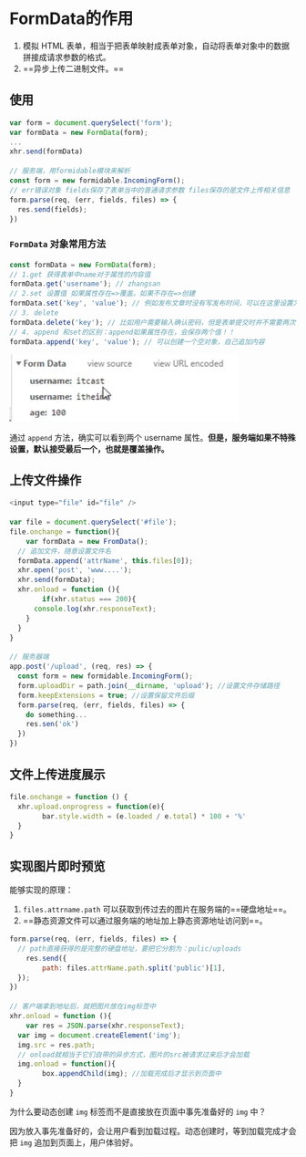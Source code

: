# FormData的作用

1. 模拟 HTML 表单，相当于把表单映射成表单对象，自动将表单对象中的数据拼接成请求参数的格式。
2. ==异步上传二进制文件。==

## 使用

```js
var form = document.querySelect('form');
var formData = new FormData(form);
...
xhr.send(formData)

// 服务端，用formidable模块来解析
const form = new formidable.IncomingForm();
// err错误对象 fields保存了表单当中的普通请求参数 files保存的是文件上传相关信息
form.parse(req, (err, fields, files) => {
  res.send(fields);
})
```



### `FormData` 对象常用方法

```js
const formData = new FormData(form);
// 1.get 获得表单中name对于属性的内容值
formData.get('username'); // zhangsan
// 2.set 设置值 如果属性存在=>覆盖。如果不存在=>创建
formData.set('key', 'value'); // 例如发布文章时没有写发布时间，可以在这里设置为当前时间
// 3. delete
formData.delete('key'); // 比如用户需要输入确认密码，但是表单提交时并不需要两次密码，可以把确认密码删掉。
// 4. append 和set的区别：append如果属性存在，会保存两个值！！
formData.append('key', 'value'); // 可以创建一个空对象，自己追加内容
```

![截屏2021-02-25 上午9.53.07](images/%E6%88%AA%E5%B1%8F2021-02-25%20%E4%B8%8A%E5%8D%889.53.07.png)

通过 `append` 方法，确实可以看到两个 username 属性。**但是，服务端如果不特殊设置，默认接受最后一个，也就是覆盖操作。**



## 上传文件操作

```js
<input type="file" id="file" />
  
var file = document.querySelect('#file');
file.onchange = function(){
	var formData = new FromData();
  // 追加文件，随意设置文件名
  formData.append('attrName', this.files[0]);
  xhr.open('post', 'www....');
  xhr.send(formData);
  xhr.onload = function (){
		if(xhr.status === 200){
      console.log(xhr.responseText);
    }
  }
}

// 服务器端
app.post('/upload', (req, res) => {
  const form = new formidable.IncomingForm();
  form.uploadDir = path.join(__dirname, 'upload'); //设置文件存储路径
  form.keepExtensions = true; //设置保留文件后缀
  form.parse(req, (err, fields, files) => {
    do something...
    res.sen('ok')
  })
})
```



## 文件上传进度展示

```js
file.onchange = function () {
  xhr.upload.onprogress = function(e){
		bar.style.width = (e.loaded / e.total) * 100 + '%'
  }
}
```





## 实现图片即时预览

能够实现的原理：

1. `files.attrname.path` 可以获取到传过去的图片在服务端的==硬盘地址==。
2. ==静态资源文件可以通过服务端的地址加上静态资源地址访问到==。

```js
form.parse(req, (err, fields, files) => {
  // path直接获得的是完整的硬盘地址，要把它分割为：pulic/uploads
	res.send({
		path: files.attrName.path.split('public')[1],
  });
})

// 客户端拿到地址后，就把图片放在img标签中
xhr.onload = function (){
	var res = JSON.parse(xhr.responseText);
  var img = document.createElement('img');
  img.src = res.path;
  // onload就相当于它们自带的异步方式，图片的src被请求过来后才会加载
  img.onload = function(){
		box.appendChild(img); //加载完成后才显示到页面中
  }
}
```

为什么要动态创建 `img` 标签而不是直接放在页面中事先准备好的 `img` 中？

因为放入事先准备好的，会让用户看到加载过程。动态创建时，等到加载完成才会把 `img` 追加到页面上，用户体验好。













